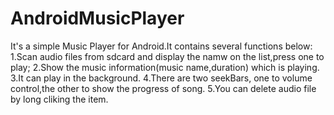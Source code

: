 # AndroidMusicPlayer
It's a simple Music Player for Android.It contains several functions below:
1.Scan audio files from sdcard and display the namw on the list,press one to play;
2.Show the music information(music name,duration) which is playing.
3.It can play in the background.
4.There are two seekBars, one to volume control,the other to show the progress of song.
5.You can delete audio file by long cliking the item.

